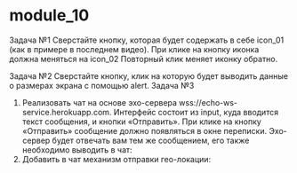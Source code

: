 # module_10
Задача №1
Сверстайте кнопку, которая будет содержать в себе icon_01 (как в примере в последнем видео). 
При клике на кнопку иконка должна меняться на icon_02 Повторный клик меняет иконку обратно.

Задача №2
Сверстайте кнопку, клик на которую будет выводить данные о размерах экрана с помощью alert.
Задача №3
1. Реализовать чат на основе эхо-сервера wss://echo-ws-service.herokuapp.com. Интерфейс состоит из input,
 куда вводится текст сообщения, и кнопки «Отправить». При клике на кнопку «Отправить» сообщение должно появляться в окне переписки. 
 Эхо-сервер будет отвечать вам тем же сообщением, его также необходимо выводить в чат:
 2. Добавить в чат механизм отправки гео-локации:
